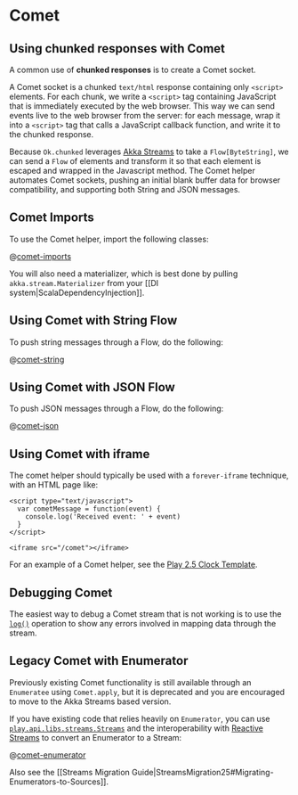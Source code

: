 <!--- Copyright (C) 2009-2016 Lightbend Inc. <https://www.lightbend.com> -->
# Comet

## Using chunked responses with Comet

A common use of **chunked responses** is to create a Comet socket.

A Comet socket is a chunked `text/html` response containing only `<script>` elements. For each chunk, we write a `<script>` tag containing JavaScript that is immediately executed by the web browser. This way we can send events live to the web browser from the server: for each message, wrap it into a `<script>` tag that calls a JavaScript callback function, and write it to the chunked response.

Because `Ok.chunked` leverages [Akka Streams](http://doc.akka.io/docs/akka/2.4.2/scala/stream/index.html) to take a `Flow[ByteString]`, we can send a `Flow` of elements and transform it so that each element is escaped and wrapped in the Javascript method. The Comet helper automates Comet sockets, pushing an initial blank buffer data for browser compatibility, and supporting both String and JSON messages.  

## Comet Imports

To use the Comet helper, import the following classes:

@[comet-imports](code/ScalaComet.scala)

You will also need a materializer, which is best done by pulling `akka.stream.Materializer` from your [[DI system|ScalaDependencyInjection]].   

## Using Comet with String Flow

To push string messages through a Flow, do the following:

@[comet-string](code/ScalaComet.scala)

## Using Comet with JSON Flow

To push JSON messages through a Flow, do the following:

@[comet-json](code/ScalaComet.scala)

## Using Comet with iframe

The comet helper should typically be used with a `forever-iframe` technique, with an HTML page like:

```
<script type="text/javascript">
  var cometMessage = function(event) {
    console.log('Received event: ' + event)
  }
</script>

<iframe src="/comet"></iframe>
```

For an example of a Comet helper, see the [Play 2.5 Clock Template](https://github.com/typesafehub/play-2.5-clock/).

## Debugging Comet

The easiest way to debug a Comet stream that is not working is to use the [`log()`](http://doc.akka.io/docs/akka-stream-and-http-experimental/2.0.3/scala/stream-cookbook.html#Logging_elements_of_a_stream) operation to show any errors involved in mapping data through the stream.

## Legacy Comet with Enumerator

Previously existing Comet functionality is still available through an `Enumeratee` using `Comet.apply`, but it is deprecated and you are encouraged to move to the Akka Streams based version.  

If you have existing code that relies heavily on `Enumerator`, you can use [`play.api.libs.streams.Streams`](api/scala/play/api/libs/streams/Streams$.html) and the interoperability with [Reactive Streams](http://doc.akka.io/docs/akka-stream-and-http-experimental/2.0.3/scala/stream-integrations.html#integrating-with-reactive-streams) to convert an Enumerator to a Stream:

@[comet-enumerator](code/ScalaComet.scala)

Also see the [[Streams Migration Guide|StreamsMigration25#Migrating-Enumerators-to-Sources]].
